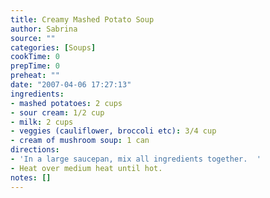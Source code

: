 ```yaml
---
title: Creamy Mashed Potato Soup
author: Sabrina
source: ""
categories: [Soups]
cookTime: 0
prepTime: 0
preheat: ""
date: "2007-04-06 17:27:13"
ingredients:
- mashed potatoes: 2 cups
- sour cream: 1/2 cup
- milk: 2 cups
- veggies (cauliflower, broccoli etc): 3/4 cup
- cream of mushroom soup: 1 can
directions:
- 'In a large saucepan, mix all ingredients together.  '
- Heat over medium heat until hot.
notes: []
---
```



